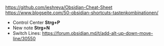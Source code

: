 https://github.com/ieshreya/Obsidian-Cheat-Sheet
https://www.blogseite.com/50-obsidian-shortcuts-tastenkombinationen/
* Control Center **Strg+P**
* New note **Strg+N**
* Switch Lines: https://forum.obsidian.md/t/add-alt-up-down-move-line/30550